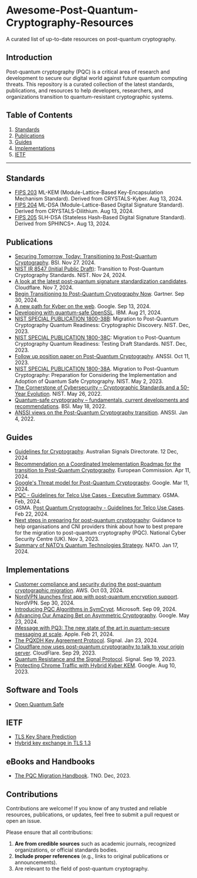 # Awesome-Post-Quantum-Cryptography-Resources
A curated list of up-to-date resources on post-quantum cryptography.


## Introduction
Post-quantum cryptography (PQC) is a critical area of research and development to secure our digital world against future quantum computing threats. This repository is a curated collection of the latest standards, publications, and resources to help developers, researchers, and organizations transition to quantum-resistant cryptographic systems.


## Table of Contents
1. [Standards](#standards)
2. [Publications](#publications)
3. [Guides](#guides)
4. [Implementations](#implementations)
5. [IETF](#ietf)


---

## Standards
- [FIPS 203](https://nvlpubs.nist.gov/nistpubs/FIPS/NIST.FIPS.203.pdf) ML-KEM (Module-Lattice-Based Key-Encapsulation Mechanism Standard). Derived from CRYSTALS-Kyber. Aug 13, 2024.
- [FIPS 204](https://nvlpubs.nist.gov/nistpubs/FIPS/NIST.FIPS.204.pdf) ML-DSA (Module-Lattice-Based Digital Signature Standard). Derived from CRYSTALS-Dilithium. Aug 13, 2024.
- [FIPS 205](https://nvlpubs.nist.gov/nistpubs/FIPS/NIST.FIPS.205.pdf) SLH-DSA (Stateless Hash-Based Digital Signature Standard). Derived from SPHINCS+. Aug 13, 2024.

## Publications
- [Securing Tomorrow, Today: Transitioning to Post-Quantum Cryptography](https://www.bsi.bund.de/SharedDocs/Downloads/EN/BSI/Crypto/PQC-joint-statement.pdf?__blob=publicationFile&v=3). BSI. Nov 27. 2024.
- [NIST IR 8547 (Initial Public Draft)](https://csrc.nist.gov/pubs/ir/8547/ipd): Transition to Post-Quantum Cryptography Standards. NIST. Nov 24, 2024.
- [A look at the latest post-quantum signature standardization candidates](https://blog.cloudflare.com/another-look-at-pq-signatures/). Cloudflare. Nov 7, 2024.
- [Begin Transitioning to Post-Quantum Cryptography Now](https://www.gartner.com/en/articles/post-quantum-cryptography). Gartner. Sep 30, 2024.
- [A new path for Kyber on the web](https://security.googleblog.com/2024/09/a-new-path-for-kyber-on-web.html). Google. Sep 13, 2024.
- [Developing with quantum-safe OpenSSL](https://developer.ibm.com/tutorials/awb-quantum-safe-openssl/). IBM. Aug 21, 2024.
- [NIST SPECIAL PUBLICATION 1800-38B](https://www.nccoe.nist.gov/sites/default/files/2023-12/pqc-migration-nist-sp-1800-38b-preliminary-draft.pdf): Migration to Post-Quantum Cryptography Quantum Readiness: Cryptographic Discovery. NIST. Dec, 2023.
- [NIST SPECIAL PUBLICATION 1800-38C](https://www.nccoe.nist.gov/sites/default/files/2023-12/pqc-migration-nist-sp-1800-38c-preliminary-draft.pdf): Migration t:o Post-Quantum Cryptography Quantum Readiness: Testing Draft Standards. NIST. Dec, 2023.
- [Follow up position paper on Post-Quantum Cryptography](https://cyber.gouv.fr/en/publications/follow-position-paper-post-quantum-cryptography). ANSSI. Oct 11, 2023.
- [NIST SPECIAL PUBLICATION 1800-38A](https://www.nccoe.nist.gov/sites/default/files/2023-04/pqc-migration-nist-sp-1800-38a-preliminary-draft.pdf). Migration to Post-Quantum Cryptography: Preparation for Considering the Implementation and Adoption of Quantum Safe Cryptography. NIST. May 2, 2023.
- [The Cornerstone of Cybersecurity – Cryptographic Standards and a 50-Year Evolution](https://www.nist.gov/blogs/cybersecurity-insights/cornerstone-cybersecurity-cryptographic-standards-and-50-year-evolution). NIST. May 26, 2022.
- [Quantum-safe cryptography – fundamentals, current developments and recommendations](https://www.bsi.bund.de/SharedDocs/Downloads/EN/BSI/Publications/Brochure/quantum-safe-cryptography.pdf?__blob=publicationFile&v=6). BSI. May 18, 2022.
- [ANSSI views on the Post-Quantum Cryptography transition](https://cyber.gouv.fr/en/publications/anssi-views-post-quantum-cryptography-transition). ANSSI. Jan 4, 2022.

## Guides
- [Guidelines for Cryptography](https://www.cyber.gov.au/resources-business-and-government/essential-cyber-security/ism/cyber-security-guidelines/guidelines-cryptography). Australian Signals Directorate. 12 Dec, 2024
- [Recommendation on a Coordinated Implementation Roadmap for the transition to Post-Quantum Cryptography](https://digital-strategy.ec.europa.eu/en/library/recommendation-coordinated-implementation-roadmap-transition-post-quantum-cryptography). European Commission. Apr 11, 2024.
- [Google's Threat model for Post-Quantum Cryptography](https://bughunters.google.com/blog/5108747984306176/google-s-threat-model-for-post-quantum-cryptography). Google. Mar 11, 2024.
- [PQC - Guidelines for Telco Use Cases - Executive Summary](https://www.gsma.com/newsroom/wp-content/uploads//PQC-Guidelines-for-Telco-Use-Cases-Executive-Summary.pdf). GSMA. Feb, 2024.
- GSMA. [Post Quantum Cryptography - Guidelines for Telco Use Cases](https://www.gsma.com/newsroom/wp-content/uploads//PQ.03-Post-Quantum-Cryptography-Guidelines-for-Telecom-Use-v1.0.pdf). Feb 22, 2024.
- [Next steps in preparing for post-quantum cryptography](https://www.ncsc.gov.uk/whitepaper/next-steps-preparing-for-post-quantum-cryptography): Guidance to help organisations and CNI providers think about how to best prepare for the migration to post-quantum cryptography (PQC). National Cyber Security Centre (UK). Nov 3, 2023.
- [Summary of NATO’s Quantum Technologies Strategy](https://www.nato.int/cps/en/natohq/official_texts_221777.htm). NATO. Jan 17, 2024.

## Implementations
- [Customer compliance and security during the post-quantum cryptographic migration](https://aws.amazon.com/blogs/security/customer-compliance-and-security-during-the-post-quantum-cryptographic-migration/). AWS. Oct 03, 2024.
- [NordVPN launches first app with post-quantum encryption support](https://nordvpn.com/blog/nordvpn-linux-post-quantum-encryption-support/). NordVPN. Sep 30, 2024.
- [Introducing PQC Algorithms in SymCrypt](https://techcommunity.microsoft.com/t5/security-compliance-and-identity/microsoft-s-quantum-resistant-cryptography-is-here/ba-p/4238780). Microsoft. Sep 09, 2024.
- [Advancing Our Amazing Bet on Asymmetric Cryptography](https://blog.chromium.org/2024/05/advancing-our-amazing-bet-on-asymmetric.html). Google. May 23, 2024.
- [iMessage with PQ3: The new state of the art in quantum-secure messaging at scale](https://security.apple.com/blog/imessage-pq3/). Apple. Feb 21, 2024.
- [The PQXDH Key Agreement Protocol](https://signal.org/docs/specifications/pqxdh/pqxdh.pdf). Signal. Jan 23, 2024.
- [Cloudflare now uses post-quantum cryptography to talk to your origin server](https://blog.cloudflare.com/post-quantum-to-origins). CloudFlare. Sep 29, 2023.
- [Quantum Resistance and the Signal Protocol](https://signal.org/blog/pqxdh/). Signal. Sep 19, 2023.
- [Protecting Chrome Traffic with Hybrid Kyber KEM](https://blog.chromium.org/2023/08/protecting-chrome-traffic-with-hybrid.html). Google. Aug 10, 2023.

## Software and Tools
 - [Open Quantum Safe](https://openquantumsafe.org/)

## IETF
- [TLS Key Share Prediction](https://datatracker.ietf.org/doc/draft-ietf-tls-key-share-prediction)
- [Hybrid key exchange in TLS 1.3](https://datatracker.ietf.org/doc/html/draft-ietf-tls-hybrid-design)

## eBooks and Handbooks
- [The PQC Migration Handbook](https://publications.tno.nl/publication/34641918/oicFLj/attema-2023-pqc.pdf). TNO. Dec, 2023.
 

## Contributions  
Contributions are welcome! If you know of any trusted and reliable resources, publications, or updates, feel free to submit a pull request or open an issue.  

Please ensure that all contributions:  
1. **Are from credible sources** such as academic journals, recognized organizations, or official standards bodies.  
2. **Include proper references** (e.g., links to original publications or announcements).  
3. Are relevant to the field of post-quantum cryptography.  



